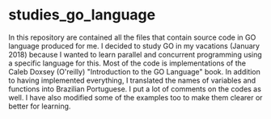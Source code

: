# studies_go_language
In this repository are contained all the files that contain source code in GO language produced for me. I decided to study GO in my vacations (January 2018) because I wanted to learn parallel and concurrent programming using a specific language for this. Most of the code is implementations of the Caleb Doxsey (O'reilly) "Introduction to the GO Language" book. In addition to having implemented everything, I translated the names of variables and functions into Brazilian Portuguese. I put a lot of comments on the codes as well. I have also modified some of the examples too to make them clearer or better for learning.
